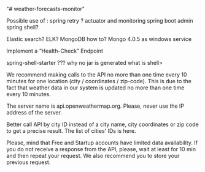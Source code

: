 "# weather-forecasts-monitor" 

Possible use of :
spring retry ?
actuator and monitoring spring boot admin
spring shell?

Elastic search? ELK?
MongoDB how to?
Mongo 4.0.5 as windows service


Implement a “Health-Check” Endpoint


spring-shell-starter ??? 
why no jar is generated 
what is shell>





We recommend making calls to the API no more than one time every 10 minutes 
for one location (city / coordinates / zip-code). 
This is due to the fact that weather data in our system is 
updated no more than one time every 10 minutes.


 The server name is api.openweathermap.org. 
 Please, never use the IP address of the server.
 
 
 Better call API by city ID instead of a city name, city coordinates or zip code to get a precise result. 
 The list of cities' IDs is here.
 
 
 Please, mind that Free and Startup accounts have limited data availability. 
 If you do not receive a response from the API, please, wait at least for 10 min and then repeat your request. 
 We also recommend you to store your previous request.